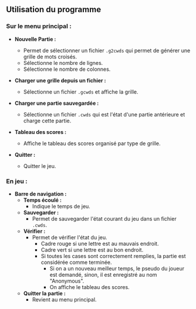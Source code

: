## Utilisation du programme

### Sur le menu principal :

- **Nouvelle Partie :**
    - Permet de sélectionner un fichier `.g2cwds` qui permet de générer une grille de mots croisés.
    - Sélectionne le nombre de lignes.
    - Sélectionne le nombre de colonnes.

- **Charger une grille depuis un fichier :**
    - Sélectionne un fichier `.gcwds` et affiche la grille.

- **Charger une partie sauvegardée :**
    - Sélectionne un fichier `.cwds` qui est l'état d'une partie antérieure et charge cette partie.

- **Tableau des scores :**
    - Affiche le tableau des scores organisé par type de grille.

- **Quitter :**
    - Quitter le jeu.

### En jeu :

- **Barre de navigation :**
    - **Temps écoulé :**
        - Indique le temps de jeu.
    - **Sauvegarder :**
        - Permet de sauvegarder l'état courant du jeu dans un fichier `.cwds`.
    - **Vérifier :**
        - Permet de vérifier l'état du jeu.
            - Cadre rouge si une lettre est au mauvais endroit.
            - Cadre vert si une lettre est au bon endroit.
            - Si toutes les cases sont correctement remplies, la partie est considérée comme terminée.
                - Si on a un nouveau meilleur temps, le pseudo du joueur est demandé, sinon, il est enregistré au nom "Anonymous".
                - On affiche le tableau des scores.
    - **Quitter la partie :**
        - Revient au menu principal.
